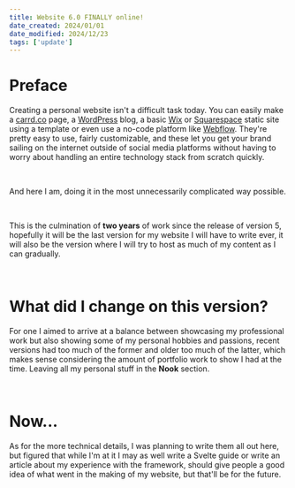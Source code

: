 ```yaml
---
title: Website 6.0 FINALLY online!
date_created: 2024/01/01
date_modified: 2024/12/23
tags: ['update']
---
```


# Preface

Creating a personal website isn't a difficult task today. You can easily make a [carrd.co](https://carrd.co/) page, a [WordPress](https://wordpress.org/) blog, a basic [Wix](https://www.wix.com/) or [Squarespace](https://www.squarespace.com/) static site using a template or even use a no-code platform like [Webflow](https://webflow.com/). They're pretty easy to use, fairly customizable, and these let you get your brand sailing on the internet outside of social media platforms without having to worry about handling an entire technology stack from scratch quickly.

<br>

And here I am, doing it in the most unnecessarily complicated way possible.

<br>

This is the culmination of **two years** of work since the release of version 5, hopefully it will be the last version for my website I will have to write ever, it will also be the version where I will try to host as much of my content as I can gradually.

<br>

# What did I change on this version?

For one I aimed to arrive at a balance between showcasing my professional work but also showing some of my personal hobbies and passions, recent versions had too much of the former and older too much of the latter, which makes sense considering the amount of portfolio work to show I had at the time. Leaving all my personal stuff in the **Nook** section.

<br>

# Now...

As for the more technical details, I was planning to write them all out here, but figured that while I'm at it I may as well write a Svelte guide or write an article about my experience with the framework, should give people a good idea of what went in the making of my website, but that'll be for the future.

<!--

I will write a separate article for this!

## Technical mumbo jumbo

I'm using [SvelteKit](https://kit.svelte.dev/) (a meta framework for [Svelte](https://svelte.dev/)) as the main dependency of my website. This is a web framework that lets you write reusable components in its own language which is compiled to vanilla JavaScript. Its syntax looks like this:

<br>

```svelte
<script>
	let count = $state(0);
	let doubled = $derived(count * 2);

	function increment() {
		count++;
	}
</script>

<p>Counter: {count}</p>
<p>This count doubled: {doubled}</p>
<button onclick={increment}>+</button>
```

<small>An example of a counter that increments every time the user clicks the + button.</small>

<br>

All of this is to say that it was a framework I could learn in a fairly quick manner and it didn't have too large of a boilerplate compared to all the copy-pasting I was doing in vanilla HTML/CSS/JS. In fact, I started using it since version 5 of this website.

<br>
-->

<style>
    a {
        text-decoration: underline;
    }
    h1 > a {
        text-decoration: none;
    }
</style>
